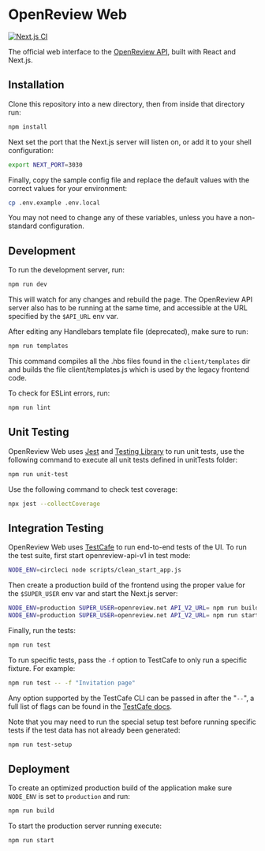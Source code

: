 # OpenReview Web

[![Next.js CI](https://github.com/openreview/openreview-web/workflows/Next.js%20CI/badge.svg?branch=master)](https://github.com/openreview/openreview-web/actions)

The official web interface to the [OpenReview API](https://github.com/openreview/openreview/),
built with React and Next.js.

## Installation

Clone this repository into a new directory, then from inside that directory run:

```bash
npm install
```

Next set the port that the Next.js server will listen on, or add it to your shell configuration:

```bash
export NEXT_PORT=3030
```

Finally, copy the sample config file and replace the default values with the correct
values for your environment:

```bash
cp .env.example .env.local
```

You may not need to change any of these variables, unless you have a non-standard configuration.

## Development

To run the development server, run:

```bash
npm run dev
```

This will watch for any changes and rebuild the page. The OpenReview API server
also has to be running at the same time, and accessible at the URL specified by
the `$API_URL` env var.

After editing any Handlebars template file (deprecated), make sure to run:

```bash
npm run templates
```

This command compiles all the .hbs files found in the `client/templates` dir and
builds the file client/templates.js which is used by the legacy frontend code.

To check for ESLint errors, run:

```bash
npm run lint
```

## Unit Testing

OpenReview Web uses [Jest](https://jestjs.io/) and [Testing Library](https://testing-library.com/) to run unit tests, use the following command to execute all unit tests defined in unitTests folder:

```bash
npm run unit-test
```

Use the following command to check test coverage:

```bash
npx jest --collectCoverage
```

## Integration Testing

OpenReview Web uses [TestCafe](https://devexpress.github.io/testcafe/) to run
end-to-end tests of the UI. To run the test suite, first start openreview-api-v1
in test mode:

```bash
NODE_ENV=circleci node scripts/clean_start_app.js
```

Then create a production build of the frontend using the proper value for the `$SUPER_USER`
env var and start the Next.js server:

```bash
NODE_ENV=production SUPER_USER=openreview.net API_V2_URL= npm run build
NODE_ENV=production SUPER_USER=openreview.net API_V2_URL= npm run start
```

Finally, run the tests:

```bash
npm run test
```

To run specific tests, pass the `-f` option to TestCafe to only run a specific
fixture. For example:

```bash
npm run test -- -f "Invitation page"
```

Any option supported by the TestCafe CLI can be passed in after the "`--`", a full
list of flags can be found in the [TestCafe docs](https://devexpress.github.io/testcafe/documentation/reference/command-line-interface.html#-f-name---fixture-name).

Note that you may need to run the special setup test before running specific tests
if the test data has not already been generated:

```bash
npm run test-setup
```

## Deployment

To create an optimized production build of the application make sure `NODE_ENV` is
set to `production` and run:

```bash
npm run build
```

To start the production server running execute:

```bash
npm run start
```
